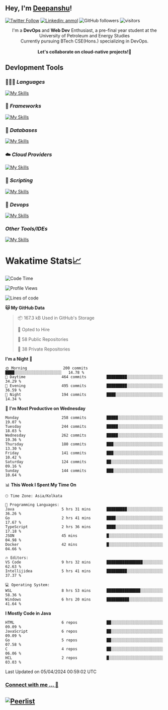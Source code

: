 ## Hey, I'm [Deepanshu](https://bio.link/deepanshgk)!

[![Twitter Follow](https://img.shields.io/twitter/follow/deepanshuurawat?label=Follow)](https://twitter.com/intent/follow?screen_name=deepanshuurawat)
[![Linkedin: anmol](https://img.shields.io/badge/-deepanshu-blue?style=flat-square&logo=Linkedin&logoColor=white&link=https://www.linkedin.com/in/deepanshu-rawat6/)](https://www.linkedin.com/in/deepanshu-rawat6/)
![GitHub followers](https://img.shields.io/github/followers/deepanshu-rawat6?label=Follow&style=social)
![visitors](https://visitor-badge.laobi.icu/badge?page_id=deepanshu-rawat6.deepanshu-rawat6)


<div align="center">
I'm a <b>DevOps</b> and <b>Web Dev</b> Enthusiast, a pre-final year student at the University of Petroleum and Energy Studies <br> Currently pursuing BTech CSE(Hons.) specializing in DevOps.
</div>

<br>

<div align="center">
 <b>Let's collaborate on cloud-native projects!🚀</b>
</div>

## **Devlopment Tools**

### 🧑🏻‍💻 *Languages*
[![My Skills](https://skillicons.dev/icons?i=go,java,py,js,ts,html,css&theme=dark)](https://skillicons.dev)

### 🔎 *Frameworks*
[![My Skills](https://skillicons.dev/icons?i=nodejs,express&theme=dark)](https://skillicons.dev)

### 🛅 *Databases*
[![My Skills](https://skillicons.dev/icons?i=mysql,mongodb,postgres,prisma&theme=dark)](https://skillicons.dev)

### ☁️ *Cloud Providers*
[![My Skills](https://skillicons.dev/icons?i=aws,netlify&theme=dark)](https://skillicons.dev)

### 📜 *Scripting*
[![My Skills](https://skillicons.dev/icons?i=bash&theme=dark)](https://skillicons.dev)

### 👀 *Devops*
[![My Skills](https://skillicons.dev/icons?i=docker,kubernetes,githubactions,jenkins,grafana,prometheus&theme=dark)](https://skillicons.dev)

### *Other Tools/IDEs*
[![My Skills](https://skillicons.dev/icons?i=git,github,vscode,idea,maven&theme=dark)](https://skillicons.dev)

# Wakatime Stats📈

<!--START_SECTION:waka-->
![Code Time](http://img.shields.io/badge/Code%20Time-267%20hrs%2028%20mins-blue)

![Profile Views](http://img.shields.io/badge/Profile%20Views-0-blue)

![Lines of code](https://img.shields.io/badge/From%20Hello%20World%20I%27ve%20Written-606.9%20thousand%20lines%20of%20code-blue)

**🐱 My GitHub Data** 

> 📦 167.3 kB Used in GitHub's Storage 
 > 
> 💼 Opted to Hire
 > 
> 📜 58 Public Repositories 
 > 
> 🔑 38 Private Repositories 
 > 
**I'm a Night 🦉** 

```text
🌞 Morning                200 commits         ████░░░░░░░░░░░░░░░░░░░░░   14.78 % 
🌆 Daytime                464 commits         █████████░░░░░░░░░░░░░░░░   34.29 % 
🌃 Evening                495 commits         █████████░░░░░░░░░░░░░░░░   36.59 % 
🌙 Night                  194 commits         ████░░░░░░░░░░░░░░░░░░░░░   14.34 % 
```
📅 **I'm Most Productive on Wednesday** 

```text
Monday                   258 commits         █████░░░░░░░░░░░░░░░░░░░░   19.07 % 
Tuesday                  244 commits         █████░░░░░░░░░░░░░░░░░░░░   18.03 % 
Wednesday                262 commits         █████░░░░░░░░░░░░░░░░░░░░   19.36 % 
Thursday                 180 commits         ███░░░░░░░░░░░░░░░░░░░░░░   13.30 % 
Friday                   141 commits         ███░░░░░░░░░░░░░░░░░░░░░░   10.42 % 
Saturday                 124 commits         ██░░░░░░░░░░░░░░░░░░░░░░░   09.16 % 
Sunday                   144 commits         ███░░░░░░░░░░░░░░░░░░░░░░   10.64 % 
```


📊 **This Week I Spent My Time On** 

```text
🕑︎ Time Zone: Asia/Kolkata

💬 Programming Languages: 
Java                     5 hrs 31 mins       █████████░░░░░░░░░░░░░░░░   36.26 % 
Go                       2 hrs 41 mins       ████░░░░░░░░░░░░░░░░░░░░░   17.67 % 
TypeScript               2 hrs 36 mins       ████░░░░░░░░░░░░░░░░░░░░░   17.18 % 
JSON                     45 mins             █░░░░░░░░░░░░░░░░░░░░░░░░   04.98 % 
Docker                   42 mins             █░░░░░░░░░░░░░░░░░░░░░░░░   04.66 % 

🔥 Editors: 
VS Code                  9 hrs 32 mins       ████████████████░░░░░░░░░   62.63 % 
Intellijidea             5 hrs 41 mins       █████████░░░░░░░░░░░░░░░░   37.37 % 

💻 Operating System: 
WSL                      8 hrs 53 mins       ███████████████░░░░░░░░░░   58.36 % 
Windows                  6 hrs 20 mins       ██████████░░░░░░░░░░░░░░░   41.64 % 
```

**I Mostly Code in Java** 

```text
HTML                     6 repos             ██░░░░░░░░░░░░░░░░░░░░░░░   09.09 % 
JavaScript               6 repos             ██░░░░░░░░░░░░░░░░░░░░░░░   09.09 % 
Go                       5 repos             ██░░░░░░░░░░░░░░░░░░░░░░░   07.58 % 
C                        4 repos             ██░░░░░░░░░░░░░░░░░░░░░░░   06.06 % 
HCL                      2 repos             █░░░░░░░░░░░░░░░░░░░░░░░░   03.03 % 
```




 Last Updated on 05/04/2024 00:59:02 UTC
<!--END_SECTION:waka-->



### [Connect with me ... 💬](https://bio.link/deepanshgk) 
[![Peerlist](https://github-readme-badge.peerlist.io/api/deepanshurawat6?style=social)](https://peerlist.io/deepanshurawat6) 
---

<!--- 
![Snake animation](https://github.com/deepanshu-rawat6/deepanshu-rawat6/blob/output/github-contribution-grid-snake.svg)
---
--->

<!--- 
[![@deepanshurawat6's Holopin board](https://holopin.io/api/user/board?user=deepanshurawat6)](https://holopin.io/@deepanshurawat6)
---
--->
